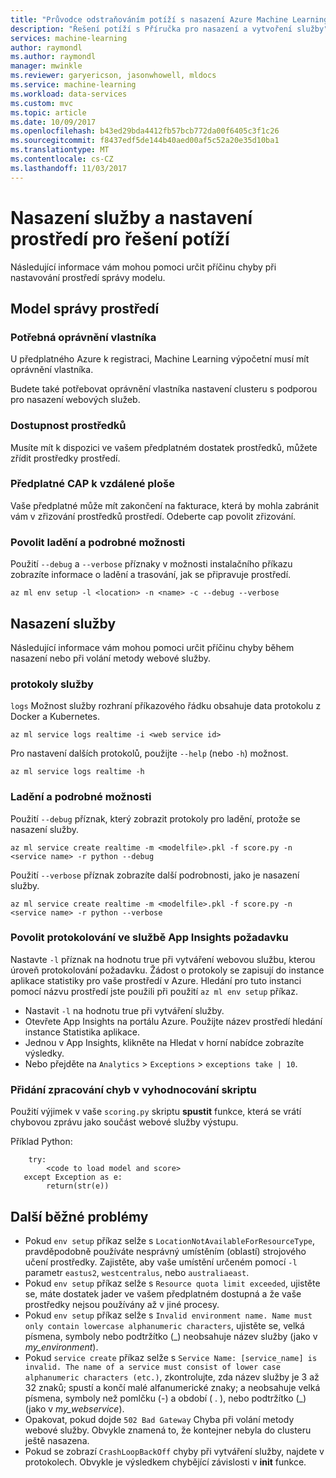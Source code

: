 ```yaml
---
title: "Průvodce odstraňováním potíží s nasazení Azure Machine Learning | Microsoft Docs"
description: "Řešení potíží s Příručka pro nasazení a vytvoření služby"
services: machine-learning
author: raymondl
ms.author: raymondl
manager: mwinkle
ms.reviewer: garyericson, jasonwhowell, mldocs
ms.service: machine-learning
ms.workload: data-services
ms.custom: mvc
ms.topic: article
ms.date: 10/09/2017
ms.openlocfilehash: b43ed29bda4412fb57bcb772da00f6405c3f1c26
ms.sourcegitcommit: f8437edf5de144b40aed00af5c52a20e35d10ba1
ms.translationtype: MT
ms.contentlocale: cs-CZ
ms.lasthandoff: 11/03/2017
---
```

# <a name="troubleshooting-service-deployment-and-environment-setup"></a>Nasazení služby a nastavení prostředí pro řešení potíží
Následující informace vám mohou pomoci určit příčinu chyby při nastavování prostředí správy modelu.

## <a name="model-management-environment"></a>Model správy prostředí
### <a name="owner-permission-required"></a>Potřebná oprávnění vlastníka
U předplatného Azure k registraci, Machine Learning výpočetní musí mít oprávnění vlastníka.

Budete také potřebovat oprávnění vlastníka nastavení clusteru s podporou pro nasazení webových služeb.

### <a name="resource-availability"></a>Dostupnost prostředků
Musíte mít k dispozici ve vašem předplatném dostatek prostředků, můžete zřídit prostředky prostředí.

### <a name="subscription-caps"></a>Předplatné CAP k vzdálené ploše
Vaše předplatné může mít zakončení na fakturace, která by mohla zabránit vám v zřizování prostředků prostředí. Odeberte cap povolit zřizování.

### <a name="enable-debug-and-verbose-options"></a>Povolit ladění a podrobné možnosti
Použití `--debug` a `--verbose` příznaky v možnosti instalačního příkazu zobrazíte informace o ladění a trasování, jak se připravuje prostředí.

```
az ml env setup -l <location> -n <name> -c --debug --verbose 
```

## <a name="service-deployment"></a>Nasazení služby
Následující informace vám mohou pomoci určit příčinu chyby během nasazení nebo při volání metody webové služby.

### <a name="service-logs"></a>protokoly služby
`logs` Možnost služby rozhraní příkazového řádku obsahuje data protokolu z Docker a Kubernetes.

```
az ml service logs realtime -i <web service id>
```

Pro nastavení dalších protokolů, použijte `--help` (nebo `-h`) možnost.

```
az ml service logs realtime -h
```

### <a name="debug-and-verbose-options"></a>Ladění a podrobné možnosti
Použití `--debug` příznak, který zobrazit protokoly pro ladění, protože se nasazení služby.

```
az ml service create realtime -m <modelfile>.pkl -f score.py -n <service name> -r python --debug
```

Použití `--verbose` příznak zobrazíte další podrobnosti, jako je nasazení služby.

```
az ml service create realtime -m <modelfile>.pkl -f score.py -n <service name> -r python --verbose
```

### <a name="enable-request-logging-in-app-insights"></a>Povolit protokolování ve službě App Insights požadavku
Nastavte `-l` příznak na hodnotu true při vytváření webovou službu, kterou úroveň protokolování požadavku. Žádost o protokoly se zapisují do instance aplikace statistiky pro vaše prostředí v Azure. Hledání pro tuto instanci pomocí názvu prostředí jste použili při použití `az ml env setup` příkaz.

- Nastavit `-l` na hodnotu true při vytváření služby.
- Otevřete App Insights na portálu Azure. Použijte název prostředí hledání instance Statistika aplikace.
- Jednou v App Insights, klikněte na Hledat v horní nabídce zobrazíte výsledky.
- Nebo přejděte na `Analytics`  >  `Exceptions`  >  `exceptions take | 10`.


### <a name="add-error-handling-in-scoring-script"></a>Přidání zpracování chyb v vyhodnocování skriptu
Použití výjimek v vaše `scoring.py` skriptu **spustit** funkce, která se vrátí chybovou zprávu jako součást webové služby výstupu.

Příklad Python:
```
    try:
        <code to load model and score>
   except Exception as e:
        return(str(e))
```

## <a name="other-common-problems"></a>Další běžné problémy
- Pokud `env setup` příkaz selže s `LocationNotAvailableForResourceType`, pravděpodobně používáte nesprávný umístěním (oblastí) strojového učení prostředky. Zajistěte, aby vaše umístění určeném pomocí `-l` parametr `eastus2`, `westcentralus`, nebo `australiaeast`.
- Pokud `env setup` příkaz selže s `Resource quota limit exceeded`, ujistěte se, máte dostatek jader ve vašem předplatném dostupná a že vaše prostředky nejsou používány až v jiné procesy.
- Pokud `env setup` příkaz selže s `Invalid environment name. Name must only contain lowercase alphanumeric characters`, ujistěte se, velká písmena, symboly nebo podtržítko (_) neobsahuje název služby (jako v *my_environment*).
- Pokud `service create` příkaz selže s `Service Name: [service_name] is invalid. The name of a service must consist of lower case alphanumeric characters (etc.)`, zkontrolujte, zda název služby je 3 až 32 znaků; spustí a končí malé alfanumerické znaky; a neobsahuje velká písmena, symboly než pomlčku (-) a období ( . ), nebo podtržítko (_) (jako v *my_webservice*).
- Opakovat, pokud dojde `502 Bad Gateway` Chyba při volání metody webové služby. Obvykle znamená to, že kontejner nebyla do clusteru ještě nasazena.
- Pokud se zobrazí `CrashLoopBackOff` chyby při vytváření služby, najdete v protokolech. Obvykle je výsledkem chybějící závislosti v **init** funkce.

